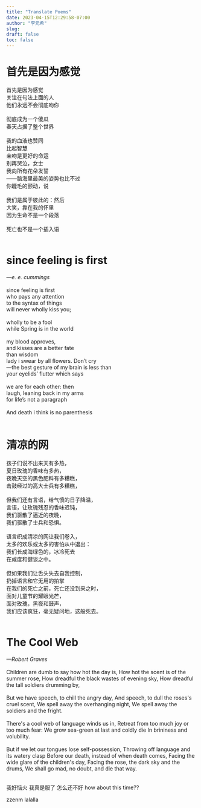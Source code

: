 ```yaml
---
title: "Translate Poems"
date: 2023-04-15T12:29:58-07:00
author: "李元希"
slug:
draft: false
toc: false
---
```


# 首先是因为感觉

首先是因为感觉<br>
关注在句法上面的人<br>
他们永远不会彻底吻你
<br />
<br />
彻底成为一个傻瓜<br>
春天占据了整个世界
<br />
<br />
我的血液也赞同<br>
比起智慧<br>
亲吻是更好的命运<br>
别再哭泣，女士<br>
我向所有花朵发誓<br>
——脑海里最美的姿势也比不过<br>
你睫毛的颤动，说
<br />
<br />
我们是属于彼此的：然后<br>
大笑，靠在我的怀里<br>
因为生命不是一个段落
<br />
<br />
死亡也不是一个插入语
<br />
<br />

# since feeling is first
  *—e. e. cummings*
<br />
<br />
since feeling is first<br>
who pays any attention<br>
to the syntax of things<br>
will never wholly kiss you;
<br />
<br />
wholly to be a fool<br>
while Spring is in the world
<br />
<br />
my blood approves,<br>
and kisses are a better fate<br>
than wisdom<br>
lady i swear by all flowers. Don’t cry<br>
—the best gesture of my brain is less than<br>
your eyelids’ flutter which says
<br />
<br />
we are for each other: then<br>
laugh, leaning back in my arms<br>
for life’s not a paragraph
<br />
<br />
And death i think is no parenthesis
<br />
<br />

# 清凉的网

孩子们说不出来天有多热，<br>
夏日玫瑰的香味有多热，<br>
夜晚天空的黑色肥料有多糟糕，<br>
击鼓经过的高大士兵有多糟糕，
<br />
<br />
但我们还有言语，给气愤的日子降温，<br>
言语，让玫瑰残忍的香味迟钝，<br>
我们驱散了逼近的夜晚，<br>
我们驱散了士兵和恐惧。
<br />
<br />
语言织成清凉的网让我们卷入，<br>
太多的欢乐或太多的害怕从中退出：<br>
我们长成海绿色的，冰冷死去<br>
在咸度和健谈之中。
<br />
<br />
但如果我们让舌头失去自我控制，<br>
扔掉语言和它无用的拍掌<br>
在我们的死亡之前，死亡还没到来之时，<br>
面对儿童节的耀眼光芒，<br>
面对玫瑰，黑夜和鼓声，<br>
我们应该疯狂，毫无疑问地，这般死去。
<br />
<br />

# The Cool Web
  *—Robert Graves*
<br />
<br />
Children are dumb to say how hot the day is,
How hot the scent is of the summer rose,
How dreadful the black wastes of evening sky,
How dreadful the tall soldiers drumming by,
<br />
<br />
But we have speech, to chill the angry day,
And speech, to dull the roses's cruel scent,
We spell away the overhanging night,
We spell away the soldiers and the fright.
<br />
<br />
There's a cool web of language winds us in,
Retreat from too much joy or too much fear:
We grow sea-green at last and coldly die
In brininess and volubility.
<br />
<br />
But if we let our tongues lose self-possession,
Throwing off language and its watery clasp
Before our death, instead of when death comes,
Facing the wide glare of the children's day,
Facing the rose, the dark sky and the drums,
We shall go mad, no doubt, and die that way.
<br />
<br />

我好恼火
我真是服了
怎么还不好
how about this time??

zzenm lalalla